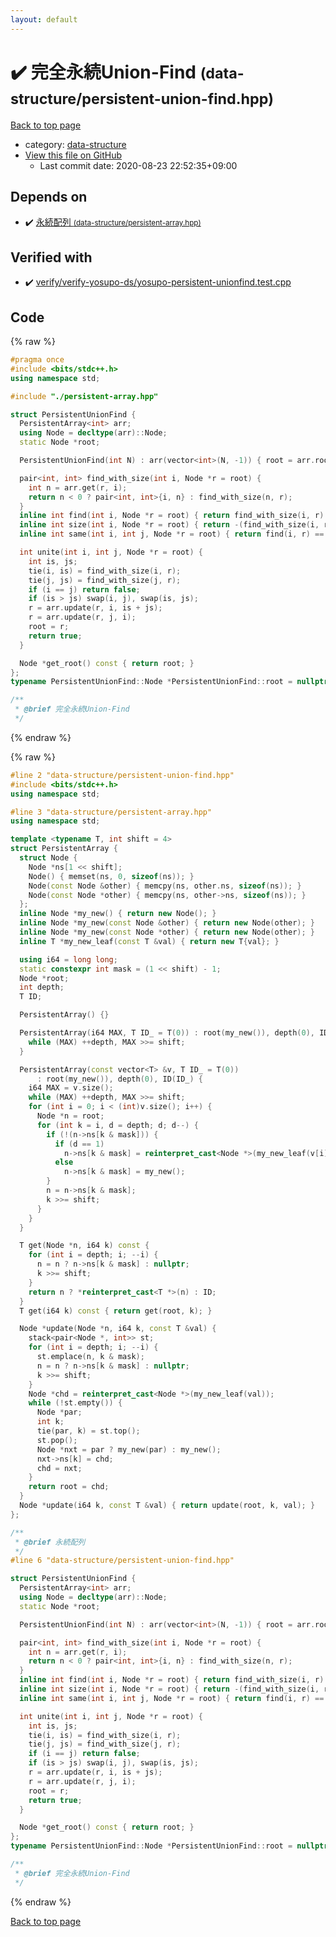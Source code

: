 ```yaml
---
layout: default
---
```


<!-- mathjax config similar to math.stackexchange -->
<script type="text/javascript" async
  src="https://cdnjs.cloudflare.com/ajax/libs/mathjax/2.7.5/MathJax.js?config=TeX-MML-AM_CHTML">
</script>
<script type="text/x-mathjax-config">
  MathJax.Hub.Config({
    TeX: { equationNumbers: { autoNumber: "AMS" }},
    tex2jax: {
      inlineMath: [ ['$','$'] ],
      processEscapes: true
    },
    "HTML-CSS": { matchFontHeight: false },
    displayAlign: "left",
    displayIndent: "2em"
  });
</script>

<script type="text/javascript" src="https://cdnjs.cloudflare.com/ajax/libs/jquery/3.4.1/jquery.min.js"></script>
<script src="https://cdn.jsdelivr.net/npm/jquery-balloon-js@1.1.2/jquery.balloon.min.js" integrity="sha256-ZEYs9VrgAeNuPvs15E39OsyOJaIkXEEt10fzxJ20+2I=" crossorigin="anonymous"></script>
<script type="text/javascript" src="../../assets/js/copy-button.js"></script>
<link rel="stylesheet" href="../../assets/css/copy-button.css" />


# :heavy_check_mark: 完全永続Union-Find <small>(data-structure/persistent-union-find.hpp)</small>

<a href="../../index.html">Back to top page</a>

* category: <a href="../../index.html#36397fe12f935090ad150c6ce0c258d4">data-structure</a>
* <a href="{{ site.github.repository_url }}/blob/master/data-structure/persistent-union-find.hpp">View this file on GitHub</a>
    - Last commit date: 2020-08-23 22:52:35+09:00




## Depends on

* :heavy_check_mark: <a href="persistent-array.hpp.html">永続配列 <small>(data-structure/persistent-array.hpp)</small></a>


## Verified with

* :heavy_check_mark: <a href="../../verify/verify/verify-yosupo-ds/yosupo-persistent-unionfind.test.cpp.html">verify/verify-yosupo-ds/yosupo-persistent-unionfind.test.cpp</a>


## Code

<a id="unbundled"></a>
{% raw %}
```cpp
#pragma once
#include <bits/stdc++.h>
using namespace std;

#include "./persistent-array.hpp"

struct PersistentUnionFind {
  PersistentArray<int> arr;
  using Node = decltype(arr)::Node;
  static Node *root;

  PersistentUnionFind(int N) : arr(vector<int>(N, -1)) { root = arr.root; }

  pair<int, int> find_with_size(int i, Node *r = root) {
    int n = arr.get(r, i);
    return n < 0 ? pair<int, int>{i, n} : find_with_size(n, r);
  }
  inline int find(int i, Node *r = root) { return find_with_size(i, r).first; }
  inline int size(int i, Node *r = root) { return -(find_with_size(i, r).second); }
  inline int same(int i, int j, Node *r = root) { return find(i, r) == find(j, r); }

  int unite(int i, int j, Node *r = root) {
    int is, js;
    tie(i, is) = find_with_size(i, r);
    tie(j, js) = find_with_size(j, r);
    if (i == j) return false;
    if (is > js) swap(i, j), swap(is, js);
    r = arr.update(r, i, is + js);
    r = arr.update(r, j, i);
    root = r;
    return true;
  }

  Node *get_root() const { return root; }
};
typename PersistentUnionFind::Node *PersistentUnionFind::root = nullptr;

/**
 * @brief 完全永続Union-Find
 */

```
{% endraw %}

<a id="bundled"></a>
{% raw %}
```cpp
#line 2 "data-structure/persistent-union-find.hpp"
#include <bits/stdc++.h>
using namespace std;

#line 3 "data-structure/persistent-array.hpp"
using namespace std;

template <typename T, int shift = 4>
struct PersistentArray {
  struct Node {
    Node *ns[1 << shift];
    Node() { memset(ns, 0, sizeof(ns)); }
    Node(const Node &other) { memcpy(ns, other.ns, sizeof(ns)); }
    Node(const Node *other) { memcpy(ns, other->ns, sizeof(ns)); }
  };
  inline Node *my_new() { return new Node(); }
  inline Node *my_new(const Node &other) { return new Node(other); }
  inline Node *my_new(const Node *other) { return new Node(other); }
  inline T *my_new_leaf(const T &val) { return new T{val}; }

  using i64 = long long;
  static constexpr int mask = (1 << shift) - 1;
  Node *root;
  int depth;
  T ID;

  PersistentArray() {}

  PersistentArray(i64 MAX, T ID_ = T(0)) : root(my_new()), depth(0), ID(ID_) {
    while (MAX) ++depth, MAX >>= shift;
  }

  PersistentArray(const vector<T> &v, T ID_ = T(0))
      : root(my_new()), depth(0), ID(ID_) {
    i64 MAX = v.size();
    while (MAX) ++depth, MAX >>= shift;
    for (int i = 0; i < (int)v.size(); i++) {
      Node *n = root;
      for (int k = i, d = depth; d; d--) {
        if (!(n->ns[k & mask])) {
          if (d == 1)
            n->ns[k & mask] = reinterpret_cast<Node *>(my_new_leaf(v[i]));
          else
            n->ns[k & mask] = my_new();
        }
        n = n->ns[k & mask];
        k >>= shift;
      }
    }
  }

  T get(Node *n, i64 k) const {
    for (int i = depth; i; --i) {
      n = n ? n->ns[k & mask] : nullptr;
      k >>= shift;
    }
    return n ? *reinterpret_cast<T *>(n) : ID;
  }
  T get(i64 k) const { return get(root, k); }

  Node *update(Node *n, i64 k, const T &val) {
    stack<pair<Node *, int>> st;
    for (int i = depth; i; --i) {
      st.emplace(n, k & mask);
      n = n ? n->ns[k & mask] : nullptr;
      k >>= shift;
    }
    Node *chd = reinterpret_cast<Node *>(my_new_leaf(val));
    while (!st.empty()) {
      Node *par;
      int k;
      tie(par, k) = st.top();
      st.pop();
      Node *nxt = par ? my_new(par) : my_new();
      nxt->ns[k] = chd;
      chd = nxt;
    }
    return root = chd;
  }
  Node *update(i64 k, const T &val) { return update(root, k, val); }
};

/**
 * @brief 永続配列
 */
#line 6 "data-structure/persistent-union-find.hpp"

struct PersistentUnionFind {
  PersistentArray<int> arr;
  using Node = decltype(arr)::Node;
  static Node *root;

  PersistentUnionFind(int N) : arr(vector<int>(N, -1)) { root = arr.root; }

  pair<int, int> find_with_size(int i, Node *r = root) {
    int n = arr.get(r, i);
    return n < 0 ? pair<int, int>{i, n} : find_with_size(n, r);
  }
  inline int find(int i, Node *r = root) { return find_with_size(i, r).first; }
  inline int size(int i, Node *r = root) { return -(find_with_size(i, r).second); }
  inline int same(int i, int j, Node *r = root) { return find(i, r) == find(j, r); }

  int unite(int i, int j, Node *r = root) {
    int is, js;
    tie(i, is) = find_with_size(i, r);
    tie(j, js) = find_with_size(j, r);
    if (i == j) return false;
    if (is > js) swap(i, j), swap(is, js);
    r = arr.update(r, i, is + js);
    r = arr.update(r, j, i);
    root = r;
    return true;
  }

  Node *get_root() const { return root; }
};
typename PersistentUnionFind::Node *PersistentUnionFind::root = nullptr;

/**
 * @brief 完全永続Union-Find
 */

```
{% endraw %}

<a href="../../index.html">Back to top page</a>

